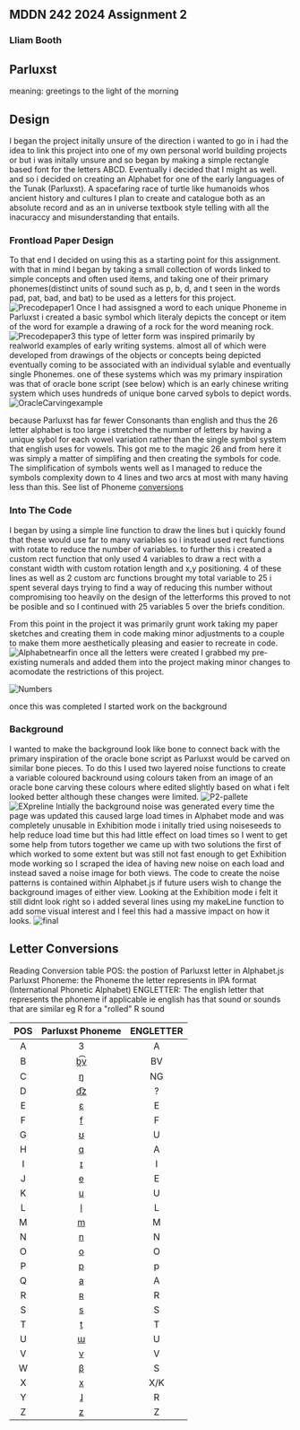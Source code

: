 ## MDDN 242 2024 Assignment 2
### Lliam Booth

## Parluxst
meaning: greetings to the light of the morning

## Design
I began the project initally unsure of the direction i wanted to go in i had the idea to link this project into one of my own personal world building projects or but i was initally unsure and so began by making a simple rectangle based font for the letters ABCD. Eventually i decided that I might as well. and so i decided on creating an Alphabet for one of the early languages of the Tunak (Parluxst). A spacefaring race of turtle like humanoids whos ancient history and cultures I plan to create and catalogue both as an absolute record and as an in universe textbook style telling with all the inacuraccy and misunderstanding that entails.

### Frontload Paper Design

To that end I decided on using this as a starting point for this assignment. with that in mind I began by taking a small collection of words linked to simple concepts and often used items, and taking one of their primary phonemes(distinct units of sound such as p, b, d,  and t seen in the words pad, pat, bad, and bat) to be used as a letters for this project.![Precodepaper1](readmeimg/Precodepaper1.jpg) Once I had assisgned a word to each unique Phoneme in Parluxst i created a basic symbol which literaly depicts the concept or item of the word for example a drawing of a rock for the word meaning rock.![Precodepaper3](readmeimg/Precodepaper3.jpg) this type of letter form was inspired primarily by realworld examples of early writing systems. almost all of which were developed from drawings of the objects or concepts being depicted eventually coming to be associated with an individual sylable and eventually single Phonemes. one of these systems which was my primary inspiration was that of oracle bone script (see below) which is an early chinese writing system which uses hundreds of unique bone carved sybols to depict words. 
![OracleCarvingexample](readmeimg/Oracleboneex.jpeg)

because Parluxst has far fewer Consonants than english and thus the 26 letter alphabet is too large i stretched the number of letters by having a unique sybol for each vowel variation rather than the single symbol system that english uses for vowels. This got me to the magic 26 and from here it was simply a matter of simplifing and then creating the symbols for code. The simplification of symbols wents well as I managed to reduce the symbols complexity down to 4 lines and two arcs at most with many having less than this. See list of Phoneme [conversions][def]

### Into The Code

I began by using a simple line function to draw the lines but i quickly found that these would use far to many variables so i instead used rect functions with rotate to reduce the number of variables. to further this i created a custom rect function that only used 4 variables to draw a rect with a constant width with custom rotation length and x,y positioning. 4 of these lines as well as 2 custom arc functions brought my total variable to 25 i spent several days trying to find a way of reducing this number without compromising too heavily on the design of the letterforms this proved to not be posible and so I continued with 25 variables 5 over the briefs condition.

From this point in the project it was primarily grunt work taking my paper sketches and creating them in code making minor adjustments to a couple to make them more aesthetically pleasing and easier to recreate in code.
![Alphabetnearfin](readmeimg/Alphanearfin.jpg) 
once all the letters were created I grabbed my pre-existing numerals and added them into the project making minor changes to acomodate the restrictions of this project. 

![Numbers](readmeimg/Numbers.jpg) 

once this was completed I started work on the background 

### Background
 
I wanted to make the background look like bone to connect back with the primary inspiration of the oracle bone script as Parluxst would be carved on similar bone pieces. To do this I used two layered noise functions to create a variable coloured backround using colours taken from an image of an oracle bone carving these colours where edited slightly based on what i felt looked better although these changes were limited. 
![P2-pallete](readmeimg/P2-pallete242.png)
![EXpreline](readmeimg/EXpreline.jpg) 
Intially the background noise was generated every time the page was updated this caused large load times in Alphabet mode and was completely unusable in Exhibition mode i initally tried using noiseseeds to help reduce load time but this had little effect on load times so I went to get some help from tutors together we came up with two solutions the first of which worked to some extent but was still not fast enough to get Exhibition mode working so I scraped the idea of having new noise on each load and instead saved a noise image for both views. The code to create the noise patterns is contained within Alphabet.js if future users wish to change the background images of either view.
Looking at the Exhibition mode i felt it still didnt look right so i added several lines using my makeLine function to add some visual interest and I feel this had a massive impact on how it looks.
![final](readmeimg/Final.jpg) 

## Letter Conversions

[def]: #LettersConversion

Reading Conversion table
POS: the postion of Parluxst letter in Alphabet.js
Parluxst Phoneme: the Phoneme the letter represents in IPA format (International Phonetic Alphabet)
ENGLETTER: The english letter that represents the phoneme if applicable ie english has that sound or sounds that are similar eg R for a "rolled" R sound

| POS | Parluxst Phoneme    | ENGLETTER    |
| :---:   | :---: | :---: |
| A | 3   | A   |
| B | [b̪͡v](https://en.wikipedia.org/wiki/Voiced_labiodental_affricate)   | BV   |
| C | [ŋ](https://en.wikipedia.org/wiki/Voiced_velar_nasal)   | NG   |
| D | [d͡z](https://en.wikipedia.org/wiki/Voiced_alveolar_affricate)   | ?   |
| E | [ɛ](https://en.wikipedia.org/wiki/Open-mid_front_unrounded_vowel)   | E   |
| F | [f](https://en.wikipedia.org/wiki/Voiceless_labiodental_fricative)   | F   |
| G | [ʊ](https://en.wikipedia.org/wiki/Near-close_near-back_rounded_vowel)   | U   |
| H | [ɑ](https://en.wikipedia.org/wiki/Open_back_unrounded_vowel)   | A   |
| I | [ɪ](https://en.wikipedia.org/wiki/Near-close_near-front_unrounded_vowel)   | I   |
| J | [e](https://en.wikipedia.org/wiki/Close-mid_front_unrounded_vowel)   | E   |
| K | [u](https://en.wikipedia.org/wiki/Close_back_rounded_vowel)   | U   |
| L | [l](https://en.wikipedia.org/wiki/Voiced_alveolar_lateral_approximant)   | L   |
| M | [m](https://en.wikipedia.org/wiki/Voiced_bilabial_nasal)   | M   |
| N | [n](https://en.wikipedia.org/wiki/Voiced_alveolar_nasal)   | N   |
| O | [o](https://en.wikipedia.org/wiki/Close-mid_back_rounded_vowel)   | O   |
| P | [p](https://en.wikipedia.org/wiki/Voiceless_bilabial_plosive)   | p   |
| Q | [a](https://en.wikipedia.org/wiki/Open_front_unrounded_vowel)   | A   |
| R | [ʀ](https://en.wikipedia.org/wiki/Voiced_uvular_trill)   | R   |
| S | [s](https://en.wikipedia.org/wiki/Voiceless_alveolar_fricative)   | S   |
| T | [t](https://en.wikipedia.org/wiki/Voiceless_alveolar_plosive)   | T   |
| U | [ɯ](https://en.wikipedia.org/wiki/Close_back_unrounded_vowel)   | U   |
| V | [v](https://en.wikipedia.org/wiki/Voiced_labiodental_fricative)   | V   |
| W | [β](https://en.wikipedia.org/wiki/Voiced_bilabial_fricative)   | S   |
| X | [x](https://en.wikipedia.org/wiki/Voiceless_velar_fricative)   | X/K   |
| Y | [ɺ](https://en.wikipedia.org/wiki/Voiced_alveolar_lateral_flap)   | R   |
| Z | [z](https://en.wikipedia.org/wiki/Voiced_alveolar_fricative)   | Z   |